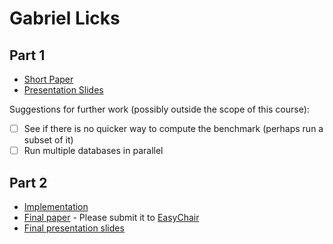# Gabriel Licks

## Part 1

- [Short Paper](glicks-proposal.pdf)
- [Presentation Slides](glicks-proposal-slides.pdf)

Suggestions for further work (possibly outside the scope of this course):

- [ ] See if there is no quicker way to compute the benchmark (perhaps run a subset of it)
- [ ] Run multiple databases in parallel

## Part 2

- [Implementation](https://github.com/gabrielplicks/indexing_agent)
- [Final paper](glicks-paper.pdf) - Please submit it to [EasyChair](https://easychair.org/conferences/?conf=ap2018)
- [Final presentation slides](glicks-final-presentation-slides.pdf)

